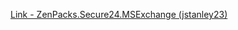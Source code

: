 [Link - ZenPacks.Secure24.MSExchange (jstanley23)](https://github.com/jstanley23/ZenPacks.Secure24.MSExchange)
